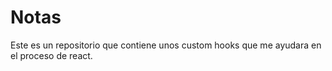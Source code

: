 # Notas

Este es un repositorio que contiene unos custom hooks que me ayudara en el proceso de react.
